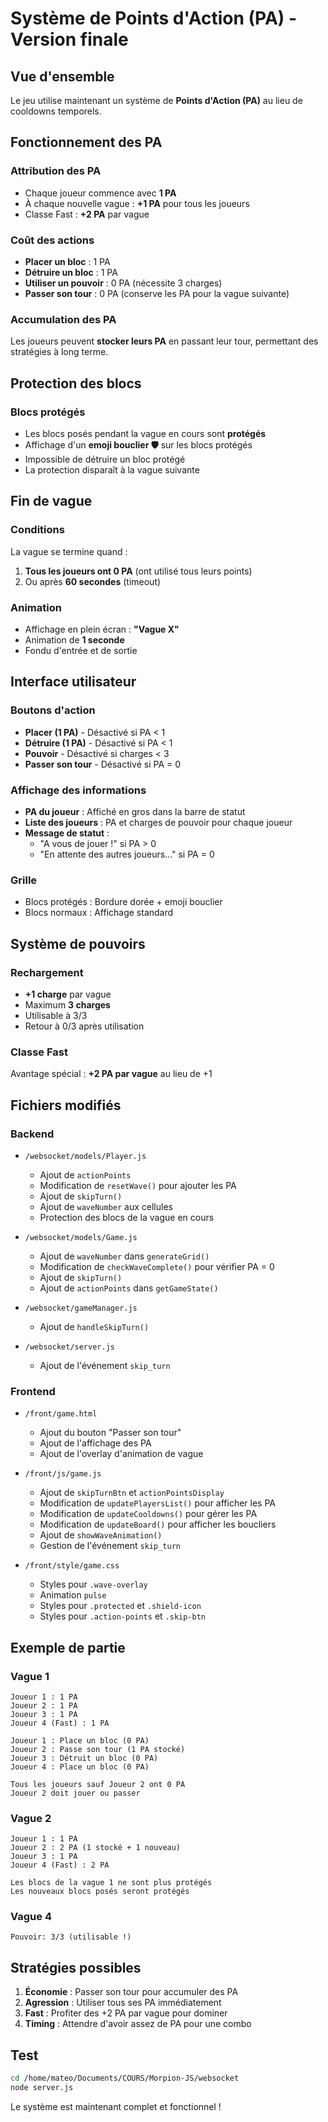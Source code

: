 # Système de Points d'Action (PA) - Version finale

## Vue d'ensemble

Le jeu utilise maintenant un système de **Points d'Action (PA)** au lieu de cooldowns temporels.

## Fonctionnement des PA

### Attribution des PA
- Chaque joueur commence avec **1 PA**
- À chaque nouvelle vague : **+1 PA** pour tous les joueurs
- Classe Fast : **+2 PA** par vague

### Coût des actions
- **Placer un bloc** : 1 PA
- **Détruire un bloc** : 1 PA
- **Utiliser un pouvoir** : 0 PA (nécessite 3 charges)
- **Passer son tour** : 0 PA (conserve les PA pour la vague suivante)

### Accumulation des PA
Les joueurs peuvent **stocker leurs PA** en passant leur tour, permettant des stratégies à long terme.

## Protection des blocs

### Blocs protégés
- Les blocs posés pendant la vague en cours sont **protégés**
- Affichage d'un **emoji bouclier 🛡️** sur les blocs protégés
- Impossible de détruire un bloc protégé
- La protection disparaît à la vague suivante

## Fin de vague

### Conditions
La vague se termine quand :
1. **Tous les joueurs ont 0 PA** (ont utilisé tous leurs points)
2. Ou après **60 secondes** (timeout)

### Animation
- Affichage en plein écran : **"Vague X"**
- Animation de **1 seconde**
- Fondu d'entrée et de sortie

## Interface utilisateur

### Boutons d'action
- **Placer (1 PA)** - Désactivé si PA < 1
- **Détruire (1 PA)** - Désactivé si PA < 1
- **Pouvoir** - Désactivé si charges < 3
- **Passer son tour** - Désactivé si PA = 0

### Affichage des informations
- **PA du joueur** : Affiché en gros dans la barre de statut
- **Liste des joueurs** : PA et charges de pouvoir pour chaque joueur
- **Message de statut** :
  - "A vous de jouer !" si PA > 0
  - "En attente des autres joueurs..." si PA = 0

### Grille
- Blocs protégés : Bordure dorée + emoji bouclier
- Blocs normaux : Affichage standard

## Système de pouvoirs

### Rechargement
- **+1 charge** par vague
- Maximum **3 charges**
- Utilisable à 3/3
- Retour à 0/3 après utilisation

### Classe Fast
Avantage spécial : **+2 PA par vague** au lieu de +1

## Fichiers modifiés

### Backend
- `/websocket/models/Player.js`
  - Ajout de `actionPoints`
  - Modification de `resetWave()` pour ajouter les PA
  - Ajout de `skipTurn()`
  - Ajout de `waveNumber` aux cellules
  - Protection des blocs de la vague en cours

- `/websocket/models/Game.js`
  - Ajout de `waveNumber` dans `generateGrid()`
  - Modification de `checkWaveComplete()` pour vérifier PA = 0
  - Ajout de `skipTurn()`
  - Ajout de `actionPoints` dans `getGameState()`

- `/websocket/gameManager.js`
  - Ajout de `handleSkipTurn()`

- `/websocket/server.js`
  - Ajout de l'événement `skip_turn`

### Frontend
- `/front/game.html`
  - Ajout du bouton "Passer son tour"
  - Ajout de l'affichage des PA
  - Ajout de l'overlay d'animation de vague

- `/front/js/game.js`
  - Ajout de `skipTurnBtn` et `actionPointsDisplay`
  - Modification de `updatePlayersList()` pour afficher les PA
  - Modification de `updateCooldowns()` pour gérer les PA
  - Modification de `updateBoard()` pour afficher les boucliers
  - Ajout de `showWaveAnimation()`
  - Gestion de l'événement `skip_turn`

- `/front/style/game.css`
  - Styles pour `.wave-overlay`
  - Animation `pulse`
  - Styles pour `.protected` et `.shield-icon`
  - Styles pour `.action-points` et `.skip-btn`

## Exemple de partie

### Vague 1
```
Joueur 1 : 1 PA
Joueur 2 : 1 PA
Joueur 3 : 1 PA
Joueur 4 (Fast) : 1 PA

Joueur 1 : Place un bloc (0 PA)
Joueur 2 : Passe son tour (1 PA stocké)
Joueur 3 : Détruit un bloc (0 PA)
Joueur 4 : Place un bloc (0 PA)

Tous les joueurs sauf Joueur 2 ont 0 PA
Joueur 2 doit jouer ou passer
```

### Vague 2
```
Joueur 1 : 1 PA
Joueur 2 : 2 PA (1 stocké + 1 nouveau)
Joueur 3 : 1 PA
Joueur 4 (Fast) : 2 PA

Les blocs de la vague 1 ne sont plus protégés
Les nouveaux blocs posés seront protégés
```

### Vague 4
```
Pouvoir: 3/3 (utilisable !)
```

## Stratégies possibles

1. **Économie** : Passer son tour pour accumuler des PA
2. **Agression** : Utiliser tous ses PA immédiatement
3. **Fast** : Profiter des +2 PA par vague pour dominer
4. **Timing** : Attendre d'avoir assez de PA pour une combo

## Test

```bash
cd /home/mateo/Documents/COURS/Morpion-JS/websocket
node server.js
```

Le système est maintenant complet et fonctionnel !
